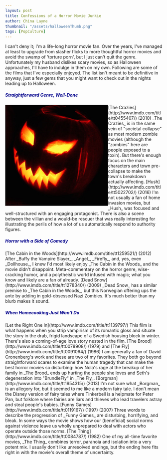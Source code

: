 ```yaml
---
layout: post
title: Confessions of a Horror Movie Junkie
author: China Layne
thumbnail: "/assets/halloweenThumb.png"
tags: [PopCulture]
---
```

I can't deny it; I'm a life-long horror movie fan. Over the years, I've managed at least to upgrade from slasher flicks to more thoughtful horror movies and avoid the swamp of 'torture porn', but I just can't quit the genre. Unfortunately my husband dislikes scary movies, so as Halloween approaches, I'll have to indulge in them on my own. Following are some of the films that I've especially enjoyed. The list isn't meant to be definitive in anyway, just a few gems that you might want to check out in the nights leading up to Halloween.

<h5 style="color:#00008B;" align="left">Straightforward Genre, Well-Done</h5>
<img align="left" src="/assets/halloween.png"> [The Crazies](http://www.imdb.com/title/tt0455407/) (2010) _The Crazies_ is in the same vein of "societal collapse" as most modern zombie movies (although the "zombies" here are people exposed to a toxin). But there's enough focus on the main characters and town pre-collapse to make the town's breakdown actually affecting.
[Hush](http://www.imdb.com/title/tt5022702/) (2016) I'm not usually a fan of home invasion movies, but _Hush_ was focused and well-structured with an engaging protagonist. There is also a scene between the villian and a would-be rescuer that was really interesting for illustrating the perils of how a lot of us automatically respond to authority figures.

<h5 style="color:#00008B;" align="left">Horror with a Side of Comedy</h5>
[The Cabin in the Woods](http://www.imdb.com/title/tt1259521/) (2012) After _Buffy the Vampire Slayer_, _Angel_, _Firefly_, and, yes, even _Dollhouse_, I knew I'd most likely enjoy _The Cabin in the Woods_ and the movie didn't disappoint. Meta-commentary on the horror genre, wise-cracking humor, and a polytheistic world infused with magic; what you know and likely are a fan of already.
[Dead Snow](http://www.imdb.com/title/tt1278340/) (2009) _Dead Snow_ has a similar premise to _The Cabin in the Woods_, but this Norwegian offering ups the ante by adding in gold-obsessed Nazi Zombies. It's much better than my blurb makes it sound.

<h5 style="color:#00008B;" align="left">When Homecooking Just Won't Do</h5>
[Let the Right One In](http://www.imdb.com/title/tt1139797/) This film is what happens when you strip vampirism of its romantic gloss and situate the story in the drab, frigid landscape of a Swedish housing block in winter. There's also a coming-of-age love story nested in the film.
[The Brood](http://www.imdb.com/title/tt0078908/) (1979) and [The Fly](http://www.imdb.com/title/tt0091064/) (1986) I am generally a fan of David Cronenberg's work and these are two of my favorites. They both go beyond straightforward scares to examine the human tragedy that can make the best horror movies so disturbing: how Nola's rage at the breakup of her family in _The Brood_ ends up hurting the people she loves and Seth's degeneration into "BrundleFly" in _The Fly_. 
[Borgman](http://www.imdb.com/title/tt1954315/) (2013) I'm not sure what _Borgman_ is an allegory for, but it seemed to me like a modern fairy tale. I don't mean the Disney version of fairy tales where Tinkerbell is a helpmate for Peter Pan, but folklore where fairies are liars and thieves who lead travelers astray and steal people's babies.
[Funny Games](http://www.imdb.com/title/tt0119167/) (1997) (2007) Three words to describe the progression of _Funny Games_ are disturbing, horrifying, and bleak. In some ways the movie shows how our (beneficial) social norms against violence leave us wholly unprepared to deal with actors who operate outside those norms.
[The Thing](http://www.imdb.com/title/tt0084787/) (1982) One of my all-time favorite movies, _The Thing_ combines terror, paranoia and isolation into a very potent mix. I usually don't like unresolved endings, but the ending here fits right in with the movie's overall theme of uncertainty.
